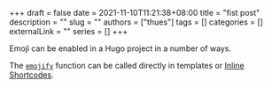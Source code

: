 +++ 
draft = false
date = 2021-11-10T11:21:38+08:00
title = "fist post"
description = ""
slug = ""
authors = ["thues"]
tags = []
categories = []
externalLink = ""
series = []
+++


Emoji can be enabled in a Hugo project in a number of ways.
<!--more-->
The [`emojify`](https://gohugo.io/functions/emojify/) function can be called directly in templates or [Inline Shortcodes](https://gohugo.io/templates/shortcode-templates/#inline-shortcodes).
